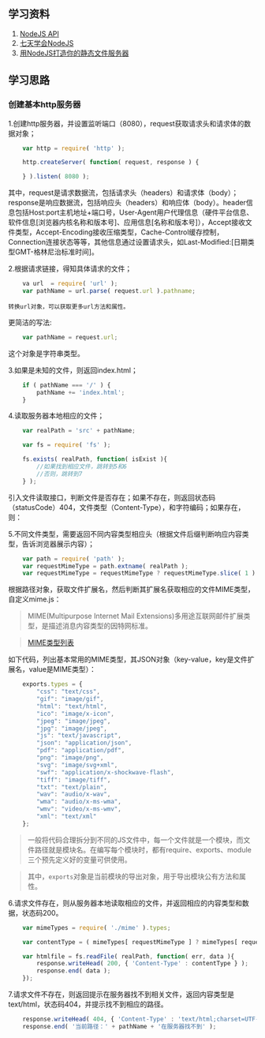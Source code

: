 ## 学习资料
1. [NodeJS API](https://nodejs.org/download/docs/latest/api/)
2. [七天学会NodeJS](http://nqdeng.github.io/7-days-nodejs)
3. [用NodeJS打造你的静态文件服务器](http://www.open-open.com/solution/view/1321344823593)

## 学习思路

### 创建基本http服务器

1.创建http服务器，并设置监听端口（8080），request获取请求头和请求体的数据对象；

```javascript
	var http = require( 'http' );

	http.createServer( function( request, response ) {

	} ).listen( 8080 );
```

其中，request是请求数据流，包括请求头（headers）和请求体（body）；response是响应数据流，包括响应头（headers）和响应体（body）。header信息包括Host:port主机地址+端口号，User-Agent用户代理信息（硬件平台信息、软件信息[浏览器内核名称和版本号]、应用信息[名称和版本号]），Accept接收文件类型，Accept-Encoding接收压缩类型，Cache-Control缓存控制，Connection连接状态等等，其他信息通过设置请求头，如Last-Modified:[日期类型GMT-格林尼治标准时间]。

2.根据请求链接，得知具体请求的文件；

```javascript
	va url  = require( 'url' );
	var pathName = url.parse( request.url ).pathname;
```
	转换url对象，可以获取更多url方法和属性。

更简洁的写法:

```javascript
	var pathName = request.url;
```

这个对象是字符串类型。

3.如果是未知的文件，则返回index.html；

```javascript
	if ( pathName === '/' ) {
		pathName += 'index.html';
	}
```

4.读取服务器本地相应的文件；

```javascript
	var realPath = 'src' + pathName;

	var fs = require( 'fs' );

	fs.exists( realPath, function( isExist ){
		//如果找到相应文件，跳转到5和6
		//否则，跳转到7
	} );
```

引入文件读取接口，判断文件是否存在；如果不存在，则返回状态码（statusCode）404，文件类型（Content-Type），和字符编码；如果存在，则：

5.不同文件类型，需要返回不同内容类型相应头（根据文件后缀判断响应内容类型，告诉浏览器展示内容）；

```javascript	
	var path = require( 'path' );
	var requestMimeType = path.extname( realPath );
	var requestMimeType = requestMimeType ? requestMimeType.slice( 1 ) : 'unknown'; //需要去掉'.'
```

根据路径对象，获取文件扩展名，然后判断其扩展名获取相应的文件MIME类型，自定义mime.js：

> MIME(Multipurpose Internet Mail Extensions)多用途互联网邮件扩展类型，是描述消息内容类型的因特网标准。

> [MIME类型列表](http://www.w3school.com.cn/media/media_mimeref.asp)

如下代码，列出基本常用的MIME类型，其JSON对象（key-value，key是文件扩展名，value是MIME类型）：

```javascript
	exports.types = {
	    "css": "text/css",
	    "gif": "image/gif",
	    "html": "text/html",
	    "ico": "image/x-icon",
	    "jpeg": "image/jpeg",
	    "jpg": "image/jpeg",
	    "js": "text/javascript",
	    "json": "application/json",
	    "pdf": "application/pdf",
	    "png": "image/png",
	    "svg": "image/svg+xml",
	    "swf": "application/x-shockwave-flash",
	    "tiff": "image/tiff",
	    "txt": "text/plain",
	    "wav": "audio/x-wav",
	    "wma": "audio/x-ms-wma",
	    "wmv": "video/x-ms-wmv",
	    "xml": "text/xml"
	};
```

> 一般将代码合理拆分到不同的JS文件中，每一个文件就是一个模块，而文件路径就是模块名。在编写每个模块时，都有require、exports、module三个预先定义好的变量可供使用。

> 其中，`exports`对象是当前模块的导出对象，用于导出模块公有方法和属性。

6.请求文件存在，则从服务器本地读取相应的文件，并返回相应的内容类型和数据，状态码200。

```javascript
	var mimeTypes = require( './mime' ).types;

	var contentType = ( mimeTypes[ requestMimeType ] ? mimeTypes[ requestMimeType ] : 'text/plain' ) + ';charset=UTF-8';

	var htmlfile = fs.readFile( realPath, function( err, data ){
		response.writeHead( 200, { 'Content-Type' : contentType } );
		response.end( data );
	});
```

7.请求文件不存在，则返回提示在服务器找不到相关文件，返回内容类型是text/html，状态码404，并提示找不到相应的路径。

```javascript
	response.writeHead( 404, { 'Content-Type' : 'text/html;charset=UTF-8' } );
	response.end( '当前路径：' + pathName + '在服务器找不到' );
```